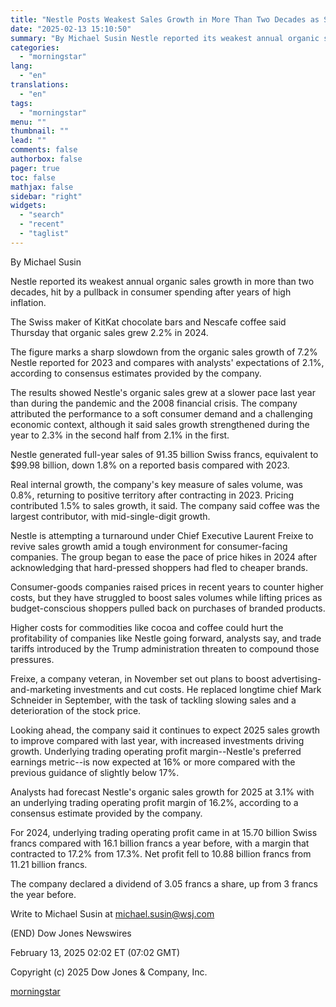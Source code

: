 ```yaml
---
title: "Nestle Posts Weakest Sales Growth in More Than Two Decades as Shoppers Retreat — Update"
date: "2025-02-13 15:10:50"
summary: "By Michael Susin Nestle reported its weakest annual organic sales growth in more than two decades, hit by a pullback in consumer spending after years of high inflation. The Swiss maker of KitKat chocolate bars and Nescafe coffee said Thursday that organic sales grew 2.2% in 2024. The figure marks..."
categories:
  - "morningstar"
lang:
  - "en"
translations:
  - "en"
tags:
  - "morningstar"
menu: ""
thumbnail: ""
lead: ""
comments: false
authorbox: false
pager: true
toc: false
mathjax: false
sidebar: "right"
widgets:
  - "search"
  - "recent"
  - "taglist"
---
```


By Michael Susin

Nestle reported its weakest annual organic sales growth in more than two decades, hit by a pullback in consumer spending after years of high inflation.

The Swiss maker of KitKat chocolate bars and Nescafe coffee said Thursday that organic sales grew 2.2% in 2024.

The figure marks a sharp slowdown from the organic sales growth of 7.2% Nestle reported for 2023 and compares with analysts' expectations of 2.1%, according to consensus estimates provided by the company.

The results showed Nestle's organic sales grew at a slower pace last year than during the pandemic and the 2008 financial crisis. The company attributed the performance to a soft consumer demand and a challenging economic context, although it said sales growth strengthened during the year to 2.3% in the second half from 2.1% in the first.

Nestle generated full-year sales of 91.35 billion Swiss francs, equivalent to $99.98 billion, down 1.8% on a reported basis compared with 2023.

Real internal growth, the company's key measure of sales volume, was 0.8%, returning to positive territory after contracting in 2023. Pricing contributed 1.5% to sales growth, it said. The company said coffee was the largest contributor, with mid-single-digit growth.

Nestle is attempting a turnaround under Chief Executive Laurent Freixe to revive sales growth amid a tough environment for consumer-facing companies. The group began to ease the pace of price hikes in 2024 after acknowledging that hard-pressed shoppers had fled to cheaper brands.

Consumer-goods companies raised prices in recent years to counter higher costs, but they have struggled to boost sales volumes while lifting prices as budget-conscious shoppers pulled back on purchases of branded products.

Higher costs for commodities like cocoa and coffee could hurt the profitability of companies like Nestle going forward, analysts say, and trade tariffs introduced by the Trump administration threaten to compound those pressures.

Freixe, a company veteran, in November set out plans to boost advertising-and-marketing investments and cut costs. He replaced longtime chief Mark Schneider in September, with the task of tackling slowing sales and a deterioration of the stock price.

Looking ahead, the company said it continues to expect 2025 sales growth to improve compared with last year, with increased investments driving growth. Underlying trading operating profit margin--Nestle's preferred earnings metric--is now expected at 16% or more compared with the previous guidance of slightly below 17%.

Analysts had forecast Nestle's organic sales growth for 2025 at 3.1% with an underlying trading operating profit margin of 16.2%, according to a consensus estimate provided by the company.

For 2024, underlying trading operating profit came in at 15.70 billion Swiss francs compared with 16.1 billion francs a year before, with a margin that contracted to 17.2% from 17.3%. Net profit fell to 10.88 billion francs from 11.21 billion francs.

The company declared a dividend of 3.05 francs a share, up from 3 francs the year before.

Write to Michael Susin at michael.susin@wsj.com

(END) Dow Jones Newswires

February 13, 2025 02:02 ET (07:02 GMT)

Copyright (c) 2025 Dow Jones & Company, Inc.

[morningstar](https://www.morningstar.com/news/dow-jones/202502132809/nestle-posts-weakest-sales-growth-in-more-than-two-decades-as-shoppers-retreat-update)
